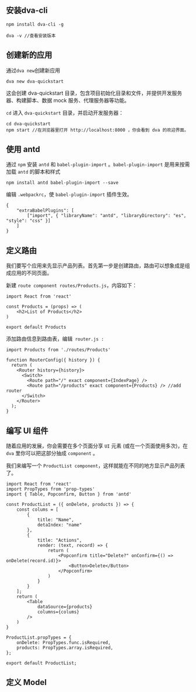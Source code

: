 ## 安装dva-cli

	npm install dva-cli -g

	dva -v //查看安装版本

## 创建新的应用
通过`dva new`创建新应用

	dva new dva-quickstart

这会创建 dva-quickstart 目录，包含项目初始化目录和文件，并提供开发服务器、构建脚本、数据 mock 服务、代理服务器等功能。

`cd` 进入 `dva-quickstart` 目录，并启动开发服务器：

	cd dva-quickstart
	npm start //在浏览器里打开 http://localhost:8000 ，你会看到 dva 的欢迎界面。

## 使用 antd
通过 `npm` 安装 `antd` 和 `babel-plugin-import` 。`babel-plugin-import` 是用来按需加载 `antd` 的脚本和样式

	npm install antd babel-plugin-import --save

编辑 `.webpackrc`，使 `babel-plugin-import` 插件生效。

	{
	    "extraBabelPlugins": [
	        ["import", { "libraryName": "antd", "libraryDirectory": "es", "style": "css" }]
	    ]
	}

## 定义路由

我们要写个应用来先显示产品列表。首先第一步是创建路由，路由可以想象成是组成应用的不同页面。

新建 `route component routes/Products.js`，内容如下：

	import React from 'react'

	const Products = (props) => (
	    <h2>List of Products</h2>
	)
	
	export default Products

添加路由信息到路由表，编辑` router.js :`

	import Products from './routes/Products'
	
	function RouterConfig({ history }) {
	  return (
	    <Router history={history}>
	      <Switch>
	        <Route path="/" exact component={IndexPage} />
	        <Route path="/products" exact component={Products} /> //add router
	      </Switch>
	    </Router>
	  );
	}

## 编写 UI 组件
随着应用的发展，你会需要在多个页面分享 `UI` 元素 (或在一个页面使用多次)，在 `dva` 里你可以把这部分抽成 `component` 。

我们来编写一个 `ProductList component`，这样就能在不同的地方显示产品列表了。

	import React from 'react'
	import PropTypes from 'prop-types'
	import { Table, Popconfirm, Button } from 'antd'

	const ProductList = ({ onDelete, products }) => {
	    const colums = [
	        {
	            title: "Name",
	            detaIndex: "name"
	        },
	        {
	            title: "Actions",
	            render: (text, record) => {
	                return (
	                    <Popconfirm title="Delete?" onConfirm={() => onDelete(record.id)}>
	                        <Button>Delete</Button>
	                    </Popconfirm>
	                )
	            }
	        }
	    ];
	    return (
	        <Table
	            dataSource={products}
	            columns={colums}
	        />
	    )
	}

	ProductList.propTypes = {
	    onDelete: PropTypes.func.isRequired,
	    products: PropTypes.array.isRequired,
	};

	export default ProductList;

## 定义 Model